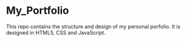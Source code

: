 # My_Portfolio
This repo contains the structure and design of my personal porfolio. It is designed in HTML5, CSS and JavaScript.
